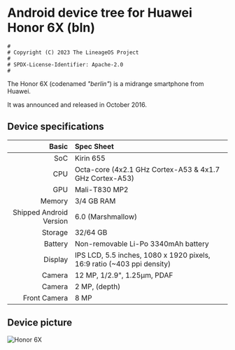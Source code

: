 # Android device tree for Huawei Honor 6X (bln)

```
#
# Copyright (C) 2023 The LineageOS Project
#
# SPDX-License-Identifier: Apache-2.0
#
```

The Honor 6X (codenamed _"berlin"_) is a midrange smartphone from Huawei.

It was announced and released in October 2016.

## Device specifications

Basic   | Spec Sheet
-------:|:-------------------------
SoC     | Kirin 655
CPU     | Octa-core (4x2.1 GHz Cortex-A53 & 4x1.7 GHz Cortex-A53)
GPU     | Mali-T830 MP2
Memory  | 3/4 GB RAM
Shipped Android Version | 6.0 (Marshmallow)
Storage | 32/64 GB
Battery | Non-removable Li-Po 3340mAh battery
Display | IPS LCD, 5.5 inches, 1080 x 1920 pixels, 16:9 ratio (~403 ppi density)
Camera  | 12 MP, 1/2.9", 1.25µm, PDAF
Camera  | 2 MP, (depth)
Front Camera | 8 MP

## Device picture

![Honor 6X](https://fdn2.gsmarena.com/vv/pics/huawei/huawei-honor-6x-2016-02.jpg "Honor 6X")

